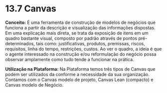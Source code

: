 # 13.7 Canvas

**Conceito:** É uma ferramenta de construção de modelos de negócios que funciona a partir da descrição e visualização das informações dispostas. Em uma explicação mais direta, se trata da exposição de itens em um quadro bastante visual, composto por padrão através de pontos pré-determinados, tais como: justificativas, produtos, premissas, riscos, requisitos, linha do tempo, restrições, custos. Ao ver o quadro, a ideia é que o agente interessado na construção e/ou reformulação do negócio possa observar amplamente como tudo tende a funcionar na prática.

**Utilização na Plataforma:** Na Plataforma temos três tipos de Canvas que podem ser utilizados da conforme a necessidade da sua organização. Contamos com o Canvas modelo de projeto, Canvas Lean (compacto) e Canvas modelo de Negócio.

